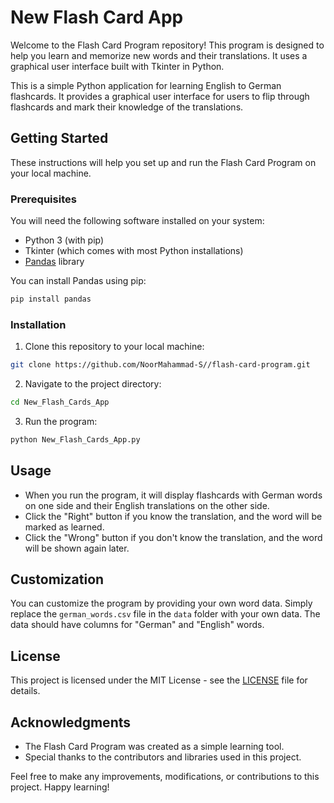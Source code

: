 # New Flash Card App

Welcome to the Flash Card Program repository! This program is designed to help you learn and memorize new words and their translations.
It uses a graphical user interface built with Tkinter in Python.

This is a simple Python application for learning English to German flashcards. It provides a graphical user interface for users to flip through flashcards
and mark their knowledge of the translations.

## Getting Started

These instructions will help you set up and run the Flash Card Program on your local machine.

### Prerequisites

You will need the following software installed on your system:

- Python 3 (with pip)
- Tkinter (which comes with most Python installations)
- [Pandas](https://pandas.pydata.org/) library

You can install Pandas using pip:

```bash
pip install pandas
```

### Installation

1. Clone this repository to your local machine:

```bash
git clone https://github.com/NoorMahammad-S//flash-card-program.git
```

2. Navigate to the project directory:

```bash
cd New_Flash_Cards_App
```

3. Run the program:

```bash
python New_Flash_Cards_App.py
```

## Usage

- When you run the program, it will display flashcards with German words on one side and their English translations on the other side.
- Click the "Right" button if you know the translation, and the word will be marked as learned.
- Click the "Wrong" button if you don't know the translation, and the word will be shown again later.

## Customization

You can customize the program by providing your own word data. Simply replace the `german_words.csv` file in the `data` folder with your own data. 
The data should have columns for "German" and "English" words.

## License

This project is licensed under the MIT License - see the [LICENSE](LICENSE) file for details.

## Acknowledgments

- The Flash Card Program was created as a simple learning tool.
- Special thanks to the contributors and libraries used in this project.

Feel free to make any improvements, modifications, or contributions to this project. Happy learning!
```

